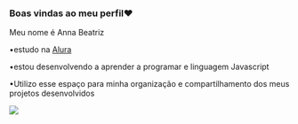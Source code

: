 ### Boas vindas ao meu perfil❤️

Meu nome é Anna Beatriz 

•estudo na [Alura](https://www.alura.com.br)

•estou desenvolvendo a aprender a 
programar e linguagem Javascript 

•Utilizo esse espaço para minha organização e compartilhamento dos meus projetos desenvolvidos

![](https://github.com/user-attachments/assets/3b9620e5-6d70-4e42-bea9-d9e684ab0af2)
 
 

